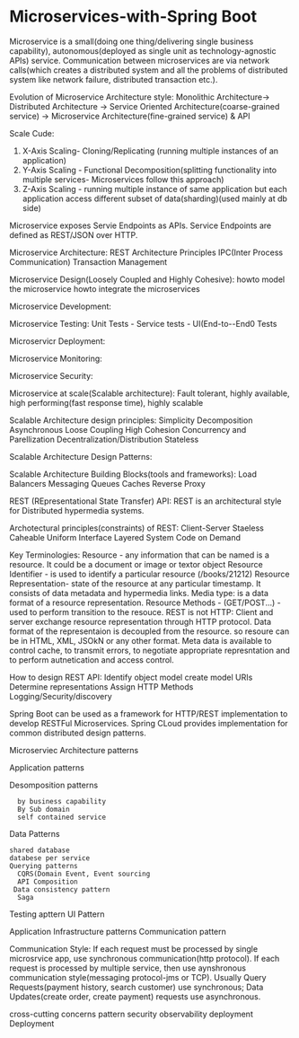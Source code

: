 # Microservices-with-Spring Boot
Microservice is a small(doing one thing/delivering single business capability), autonomous(deployed as single unit as technology-agnostic APIs) service. Communication between microservices are via network calls(which creates a distributed system and all the problems of distributed system like network failure, distributed transaction etc.).

Evolution of Microservice Architecture style:
Monolithic Architecture-> Distributed Architecture -> Service Oriented Architecture(coarse-grained service) -> Microservice Architecture(fine-grained service) & API

Scale Cude:
1. X-Axis Scaling- Cloning/Replicating (running multiple instances of an application)
2. Y-Axis Scaling - Functional Decomposition(splitting functionality into multiple services- Microservices follow this approach)
3. Z-Axis Scaling - running multiple instance of same application but each application access different subset of data(sharding)(used mainly at db side)

Microservice exposes Servie Endpoints as APIs. Service Endpoints are defined as REST/JSON over HTTP.

Microservice Architecture:
REST Architecture Principles
IPC(Inter Process Communication)
Transaction Management

Microservice Design(Loosely Coupled and Highly Cohesive):
howto model the microservice
howto integrate the microservices

Microservice Development:

Microservice Testing:
Unit Tests - Service tests - UI(End-to--End0 Tests

Microservicr Deployment:

Microservice Monitoring:

Microservice Security:

Microservice at scale(Scalable architecture):
Fault tolerant, highly available, high performing(fast response time), highly scalable

Scalable Architecture design principles:
Simplicity
Decomposition
Asynchronous
Loose Coupling High Cohesion
Concurrency and Parellization
Decentralization/Distribution
Stateless


Scalable Architecture Design Patterns:


Scalable Architecture Building Blocks(tools and frameworks):
Load Balancers
Messaging Queues
Caches
Reverse Proxy

REST (REpresentational State Transfer) API:
REST is an architectural style for Distributed hypermedia systems.

Archotectural principles(constraints) of REST:
Client-Server
Staeless
Caheable
Uniform Interface
Layered System
Code on Demand

Key Terminologies:
Resource - any information that can be named is a resource. It could be a document or image or textor object
Resource Identifier - is used  to identify a particular resource (/books/21212)
Resource Representation- state of the resource at any particular timestamp. It consists of data metadata and hypermedia links.
Media type: is a data format of a resource representation.
Resource Methods - (GET/POST...) - used to perform transition to the resouce.
REST is not HTTP: Client and server exchange resource representation through HTTP protocol.
Data format of the representaion is decoupled from the resource. so resoure can be in HTML, XML, JSOkN or any other format.
Meta data is available to control cache, to transmit errors, to negotiate appropriate represntation and to perform autnetication and access control.

How to design REST API:
Identify object model
create model URIs
Determine representations
Assign HTTP Methods
Logging/Security/discovery



Spring Boot can be used as a framework for HTTP/REST implementation to develop RESTFul Microservices.
Spring CLoud provides implementation for common distributed design patterns.

Microserviec Architecture patterns

Application patterns

  Desomposition patterns
  
      by business capability
      By Sub domain
      self contained service
  Data Patterns
  
    shared database 
    databese per service
    Querying patterns
      CQRS(Domain Event, Event sourcing
      API Composition
     Data consistency pattern
      Saga    
  Testing apttern
  UI Pattern
  
Application Infrastructure patterns
  Communication pattern
  
   Communication Style: If each request must be processed by single microsrvice app, use synchronous communication(http protocol). If each request is processed by multiple   service, then use aynshronous communication style(messaging protocol-jms or TCP). Usually Query Requests(payment history, search customer) use synchronous; Data Updates(create order, create payment) requests use asynchronous.
     
  cross-cutting concerns pattern
  security
  observability
  deployment
  Deployment

